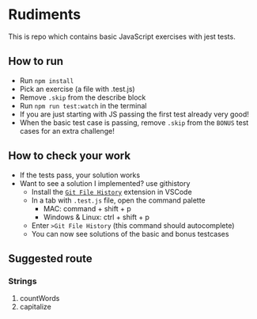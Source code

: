 # Rudiments

This is repo which contains basic JavaScript exercises with jest tests.

## How to run

- Run `npm install`
- Pick an exercise (a file with .test.js)
- Remove `.skip` from the describe block
- Run `npm run test:watch` in the terminal
- If you are just starting with JS passing the first test already very good!
- When the basic test case is passing, remove `.skip` from the `BONUS` test cases for an extra challenge!

## How to check your work

- If the tests pass, your solution works
- Want to see a solution I implemented? use githistory
  - Install the [`Git File History`](https://marketplace.visualstudio.com/items?itemName=pomber.git-file-history) extension in VSCode
  - In a tab with `.test.js` file, open the command palette
    - MAC: command + shift + p
    - Windows & Linux: ctrl + shift + p
  - Enter `>Git File History` (this command should autocomplete)
  - You can now see solutions of the basic and bonus testcases

## Suggested route

### Strings

1. countWords
1. capitalize
